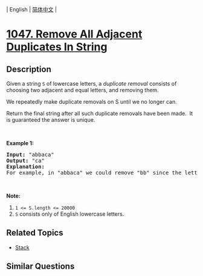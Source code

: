 
| English | [简体中文](README.md) |

# [1047. Remove All Adjacent Duplicates In String](https://leetcode-cn.com/problems/remove-all-adjacent-duplicates-in-string/)

## Description

<p>Given a string <code>S</code> of lowercase letters, a <em>duplicate removal</em> consists of choosing two adjacent and equal letters, and removing&nbsp;them.</p>

<p>We repeatedly make duplicate removals on S until we no longer can.</p>

<p>Return the final string after all such duplicate removals have been made.&nbsp; It is guaranteed the answer is unique.</p>

<p>&nbsp;</p>

<p><strong>Example 1:</strong></p>

<pre>
<strong>Input: </strong><span id="example-input-1-1">&quot;abbaca&quot;</span>
<strong>Output: </strong><span id="example-output-1">&quot;ca&quot;</span>
<strong>Explanation: </strong>
For example, in &quot;abbaca&quot; we could remove &quot;bb&quot; since the letters are adjacent and equal, and this is the only possible move.&nbsp; The result of this move is that the string is &quot;aaca&quot;, of which only &quot;aa&quot; is possible, so the final string is &quot;ca&quot;.
</pre>

<p>&nbsp;</p>

<p><strong>Note:</strong></p>

<ol>
	<li><code>1 &lt;= S.length &lt;= 20000</code></li>
	<li><code>S</code> consists only of English lowercase letters.</li>
</ol>

## Related Topics

- [Stack](https://leetcode-cn.com/tag/stack)

## Similar Questions


